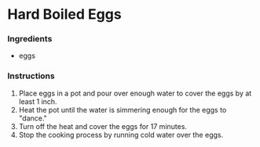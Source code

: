 # Hard Boiled Eggs

### Ingredients

- eggs

### Instructions

1. Place eggs in a pot and pour over enough water to cover the eggs by at least 1 inch.
2. Heat the pot until the water is simmering enough for the eggs to "dance."
3. Turn off the heat and cover the eggs for 17 minutes.
4. Stop the cooking process by running cold water over the eggs.
